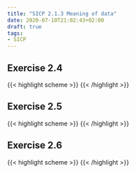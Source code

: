 ```yaml
---
title: "SICP 2.1.3 Meaning of data"
date: 2020-07-10T21:02:43+02:00
draft: true
tags:
- SICP
---
```



<!--more-->

##  Exercise 2.4

{{< highlight scheme >}}
{{< /highlight >}}

##  Exercise 2.5

{{< highlight scheme >}}
{{< /highlight >}}

##  Exercise 2.6

{{< highlight scheme >}}
{{< /highlight >}}
